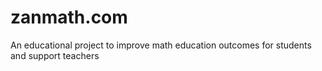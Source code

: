 # zanmath.com
An educational project to improve math education outcomes for students and support teachers
